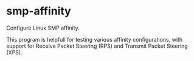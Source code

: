 smp-affinity
============

Configure Linux SMP affinity.

This program is helpfull for testing various affinity configurations, with support for Receive Packet Steering (RPS)
and Transmit Packet Steering (XPS).
